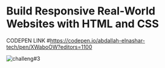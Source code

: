 # Build Responsive Real-World Websites with HTML and CSS

CODEPEN LINK 
#https://codepen.io/abdallah-elnashar-tech/pen/XWaboOW?editors=1100

![challeng#3](https://user-images.githubusercontent.com/90924885/185376296-3ca11a89-7df8-49fd-95d1-881cd2c170f6.png)
